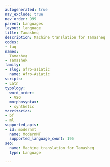 ```yaml
---
autogenerated: true
nav_exclude: true
nav_order: 999
parent: Languages
layout: language
title: Tamasheq
description: Machine translation for Tamasheq
codes:
- taq
names:
- Tamasheq
- Tamashek
family:
- slug: afro-asiatic
  name: Afro-Asiatic
scripts:
- Latn
typology:
  word_order:
  - VSO
  morphosyntax:
  - synthetic
territories:
- bf
- ml
supported_apis:
- id: modernmt
  name: ModernMT
  supported_language_count: 195
seo:
  name: Machine translation for Tamasheq
  type: Language

---
```


